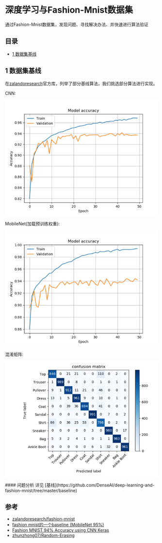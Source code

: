 # 深度学习与Fashion-Mnist数据集

通过Fashion-Mnist数据集，发现问题、寻找解决办法、并快速进行算法验证

## 目录
- [1 数据集基线](https://github.com/DenseAI/deep-learning-and-fashion-mnist#1-数据集基线)

## 1 数据集基线
在[zalandoresearch](https://github.com/zalandoresearch/fashion-mnist)官方库，列举了部分基线算法，我们挑选部分算法进行实现。
<p>
CNN:
</p>
<p align="center">
  <img width="640" src="/baseline/cnn/images/cnn_acc.png" "cnn_acc">
</p>
<p>
MobileNet(加载预训练权重):
</p>
<p align="center">
  <img width="640" src="/baseline/mobilenet/images/mobilenet_acc2.png" "mobilenet_acc">
</p>
<p>
混淆矩阵:
</p>
<p align="center">
  <img width="640" src="/baseline/mobilenet/images/mobilenet_confusion_matrix.png" "mobilenet_acc">
</p>
#### 问题分析
详见 [基线](https://github.com/DenseAI/deep-learning-and-fashion-mnist/tree/master/baseline)

## 参考

- [zalandoresearch/fashion-mnist ](https://github.com/zalandoresearch/fashion-mnist)
- [fashion mnist的一个baseline (MobileNet 95%) ](https://kexue.fm/archives/4556)
- [Fashion MNIST 94% Accuracy using CNN Keras](https://www.kaggle.com/albertbrucelee/fashion-mnist-94-accuracy-using-cnn-keras)
- [zhunzhong07/Random-Erasing ](https://github.com/zhunzhong07/Random-Erasing)
